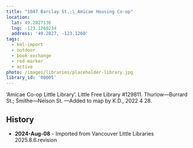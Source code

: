 ```yaml
---
title: "1047 Barclay St.;\_Amicae Housing Co-op"
location:
  lat: 49.2827136
  lng: -123.1260234
  address: '49.2827, -123.1260'
tags:
  - kml-import
  - outdoor
  - book-exchange
  - red-marker
  - active
photo: /images/libraries/placeholder-library.jpg
library_id: '00005'
---
```

‘Amicae Co-op Little Library’. 
Little Free Library #129811.
Thurlow—Burrard St.; Smithe—Nelson St.
—Added to map by K.D., 2022 4 28. 

## History
- **2024-Aug-08** - Imported from Vancouver Little Libraries 2025.8.6.revision
